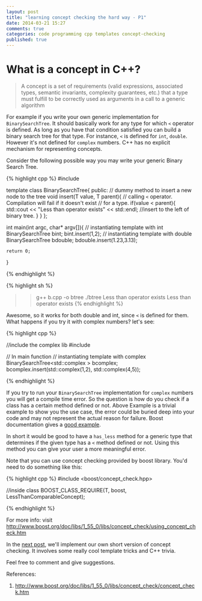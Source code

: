 ```yaml
---
layout: post
title: "learning concept checking the hard way - P1"
date: 2014-03-21 15:27
comments: true
categories: code programming cpp templates concept-checking
published: true
---
```


# What is a concept in C++?

> A concept is a set of requirements (valid expressions, associated types, semantic invariants, complexity guarantees, etc.) 
that a type must fulfill to be correctly used as arguments in a call to a generic algorithm

For example if you write your own generic implementation for
`BinarySearchTree`. It should basically work for any type for which `<`
operator is defined. As long as you have that condition satisfied you
can build a binary search tree for that type. For instance, `<` is defined for
`int`, `double`. However it's not defined for `complex` numbers. C++ has
no explicit mechanism for representing concepts.

Consider the following possible way 
you may write your generic Binary Search Tree.

{% highlight cpp %}
#include<iostream>

template <typename T>
class BinarySearchTree{
    public:
    // dummy method to insert a new node to the tree
    void insert(T value, T parent){
        // calling `<` operator. Compilation will fail if it doesn't exist
        // for a type.
        if(value < parent){
            std::cout << "Less than operator exists" << std::endl;
            //insert to the left of binary tree.
        }
    }
};

int main(int argc, char* argv[]){
    // instantiating template with int
    BinarySearchTree<int> bint;
    bint.insert(1,2);
    // instantiating template with double
    BinarySearchTree<double> bdouble;
    bdouble.insert(1.23,3.13);

    return 0;
}

{% endhighlight %}


{% highlight sh %}
>> g++ b.cpp -o btree
>> ./btree
Less than operator exists
Less than operator exists
{% endhighlight %}

Awesome, so it works for both double and int, since `<` is defined for
them. What happens if you try it with complex numbers? let's see:

{% highlight cpp %}

//include the complex lib
#include <complex>

// In main function
// instantiating template with complex
BinarySearchTree<std::complex<int> > bcomplex;
bcomplex.insert(std::complex<int>(1,2), std::complex<int>(4,5));

{% endhighlight %}

If you try to run your `BinarySearchTree` implementation for `complex`
numbers you will get a compile time error. So the question is how do you
check if a class has a certain method defined or not. Above Example is a
trivial example to show you the use case, the error could be buried deep 
into your code and may not represent the actual reason for
failure. Boost documentation gives a [good example]( http://www.boost.org/doc/libs/1_55_0/libs/concept_check/concept_check.htm ).

In short it would be good to have a `has_less` method for a generic type 
that determines if the given type has a `<` method defined or not. Using
this method you can give your user a more meaningful error.

Note that you can use concept checking provided by boost library. You'd
need to do something like this:

{% highlight cpp %}
#include <boost/concept_check.hpp>

//inside class
BOOST_CLASS_REQUIRE(T, boost, LessThanComparableConcept);

{% endhighlight %}

For more info: visit http://www.boost.org/doc/libs/1_55_0/libs/concept_check/using_concept_check.htm

In the [next post](http://goyalankit.com/blog/2014/03/24/learning-concept-checking-the-hard-way-2/), we'll implement our own short version of concept
checking. It involves some really cool template tricks and C++ trivia.

Feel free to comment and give suggestions.

References:

1. http://www.boost.org/doc/libs/1_55_0/libs/concept_check/concept_check.htm



